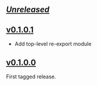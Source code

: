 ## [_Unreleased_](https://github.com/freckle/hs-opentelemetry-awsxray/compare/v0.1.0.1...main)

## [v0.1.0.1](https://github.com/freckle/hs-opentelemetry-awsxray/compare/v0.1.0.0...v0.1.0.1)

- Add top-level re-export module

## [v0.1.0.0](https://github.com/freckle/hs-opentelemetry-awsxray/tree/v0.1.0.0)

First tagged release.

